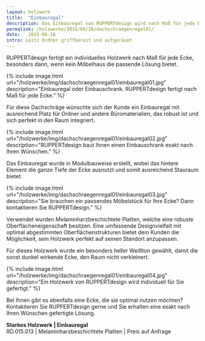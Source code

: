 ```yaml
---
layout: holzwerk
title:  "Einbauregal"
description: Das Einbauregal von RUPPERTdesign wird nach Maß für jede Ecke gefertigt. 
permalink: /holzwerke/2015/08/16/dachschraegenregal01/
date:   2015-08-16
intro: Leitz Ordner griffbereit und aufgeräumt
---
```




RUPPERTdesign fertigt ein individuelles Holzwerk nach Maß für jede Ecke, 
besonders dann, wenn kein Möbelhaus die passende Lösung bietet.  


{% include image.html url="/holzwerke/img/dachschraegenregal01/einbauregal01.jpg" description="Einbauregal oder Einbauschrank. RUPPERTdesign fertigt nach Maß für jede Ecke." %}


Für diese Dachschräge wünschte sich der Kunde ein Einbauregal mit ausreichend Platz für Ordner und andere Büromaterialien, 
das robust ist und sich perfekt in den Raum integriert. 

{% include image.html url="/holzwerke/img/dachschraegenregal01/einbauregal02.jpg" description="RUPPERTdesign baut Ihnen einen Einbauschrank exakt nach Ihren Wünschen." %}


Das Einbauregal wurde in Modulbauweise erstellt, 
wobei das hintere Element die ganze Tiefe der Ecke ausnutzt und somit ausreichend Stauraum bietet.   


{% include image.html url="/holzwerke/img/dachschraegenregal01/einbauregal03.jpg" description="Sie brauchen ein passendes Möbelstück für Ihre Ecke? Dann kontaktieren Sie RUPPERTdesign." %}


Verwendet wurden Melaminharzbeschichtete Platten, 
welche eine robuste Oberflächeneigenschaft besitzen. 
Eine umfassende Designvielfalt mit optimal abgestimmten Oberflächenstrukturen bietet dem Kunden die Möglichkeit,
sein Holzwerk perfekt auf seinen Standort anzupassen.

Für dieses Holzwerk wurde ein besonders heller Weißton gewählt, 
damit die sonst dunkel wirkende Ecke, den Raum nicht verkleinert.


{% include image.html url="/holzwerke/img/dachschraegenregal01/einbauregal04.jpg" description="Ein Holzwerk von RUPPERTdesign wird individuell für Sie gefertigt." %}


Bei Ihnen gibt es ebenfalls eine Ecke, die sie optimal nutzen möchten? 
Kontaktieren Sie RUPPERTdesign gerne und Sie erhalten eine exakt nach Ihren Wünschen gefertigte Lösung.   



**Starkes Holzwerk \| Einbauregal**    
RD.015.013  \|  Melaminharzbeschichtete Platten \|  Preis auf Anfrage
